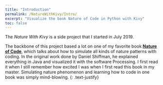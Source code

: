 ```yaml
---
title: "Introduction"
permalink: /NatureWithKivy/Intro/
excerpt: "Visualize the book Nature of Code in Python with Kivy"
toc: false
---
```


The *Nature With Kivy* is a side project that I started in July 2019.

The backbone of this project based a lot on one of my favorite book [**Nature of Code**](https://natureofcode.com), which talks about how to simulate all kinds of nature patterns with coding. In the original work done by Daniel Shiffman, he explained everything in Java and visualized it with the software Processing. I first read it when I still remember how excited I was when I first read this book in my master. Simulating nature phenomenon and learning how to code in one book was simply mind-blowing.
{: .text-justify}
